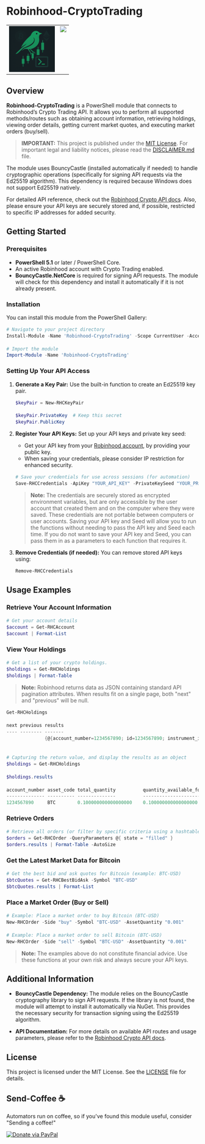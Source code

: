 # Robinhood-CryptoTrading

<table width="100%">
  <tr>
    <td align="left">
      <img src="images/rhc_icon.png" alt="Robinhood-CryptoTrading Icon" width="120" />
    </td>
    <td align="right" valign="top">
      <a href="https://github.com/masters274/Robinhood-CryptoTrading/blob/main/LICENSE"><img src="https://img.shields.io/badge/License-MIT-yellow.svg" /></a>
    </td>
  </tr>
</table>

## Overview

**Robinhood-CryptoTrading** is a PowerShell module that connects to Robinhood’s Crypto Trading API. It allows you to perform all supported methods/routes such as obtaining account information, retrieving holdings, viewing order details, getting current market quotes, and executing market orders (buy/sell).

> **IMPORTANT:** This project is published under the [MIT License](https://github.com/masters274/Robinhood-CryptoTrading/blob/main/LICENSE). For important legal and liability notices, please read the [DISCLAIMER.md](./DISCLAIMER.md) file.

The module uses BouncyCastle (installed automatically if needed) to handle cryptographic operations (specifically for signing API requests via the Ed25519 algorithm). This dependency is required because Windows does not support Ed25519 natively.

For detailed API reference, check out the [Robinhood Crypto API docs](https://docs.robinhood.com/crypto/trading/). Also, please ensure your API keys are securely stored and, if possible, restricted to specific IP addresses for added security.

## Getting Started

### Prerequisites

- **PowerShell 5.1** or later / PowerShell Core.
- An active Robinhood account with Crypto Trading enabled.
- **BouncyCastle.NetCore** is required for signing API requests. The module will check for this dependency and install it automatically if it is not already present.

### Installation

You can install this module from the PowerShell Gallery:

```powershell
# Navigate to your project directory
Install-Module -Name 'Robinhood-CryptoTrading' -Scope CurrentUser -AcceptLicense

# Import the module
Import-Module -Name 'Robinhood-CryptoTrading'
```

### Setting Up Your API Access

1. **Generate a Key Pair:**
   Use the built-in function to create an Ed25519 key pair.
   ```powershell
   $keyPair = New-RHCKeyPair

   $keyPair.PrivateKey  # Keep this secret
   $keyPair.PublicKey
   ```

2. **Register Your API Keys:**
   Set up your API keys and private key seed:
   - Get your API key from your [Robinhood account](https://robinhood.com/account/crypto), by providing your public key.
   - When saving your credentials, please consider IP restriction for enhanced security.
   ```powershell
   # Save your credentials for use across sessions (for automation)
   Save-RHCCredentials -ApiKey "YOUR_API_KEY" -PrivateKeySeed "YOUR_PRIVATE_KEY_SEED"
   ```

   > **Note:** The credentials are securely stored as encrypted environment variables, but are only accessible by the user account that created them and on the computer where they were saved. These credentials are not portable between computers or user accounts. Saving your API key and Seed will allow you to run the functions without needing to pass the API key and Seed each time. If you do not want to save your API key and Seed, you can pass them in as a parameters to each function that requires it.

3. **Remove Credentials (if needed):**
   You can remove stored API keys using:
   ```powershell
   Remove-RHCCredentials
   ```

## Usage Examples

### Retrieve Your Account Information

```powershell
# Get your account details
$account = Get-RHCAccount
$account | Format-List
```

### View Your Holdings

```powershell
# Get a list of your crypto holdings.
$holdings = Get-RHCHoldings
$holdings | Format-Table
```

> **Note:** Robinhood returns data as JSON containing standard API pagination attributes. When results fit on a single page, both "next" and "previous" will be null.

```powershell
Get-RHCHoldings

next previous results
---- -------- -------
              {@{account_number=1234567890; id=1234567890; instrument_id=1234567890; instrument=...}}


# Capturing the return value, and display the results as an object
$holdings = Get-RHCHoldings

$holdings.results

account_number asset_code total_quantity          quantity_available_for_trading
-------------- ---------- --------------          ------------------------------
1234567890     BTC        0.100000000000000000    0.100000000000000000
```

### Retrieve Orders

```powershell
# Retrieve all orders (or filter by specific criteria using a hashtable)
$orders = Get-RHCOrder -QueryParameters @{ state = "filled" }
$orders.results | Format-Table -AutoSize
```

### Get the Latest Market Data for Bitcoin

```powershell
# Get the best bid and ask quotes for Bitcoin (example: BTC-USD)
$btcQuotes = Get-RHCBestBidAsk -Symbol "BTC-USD"
$btcQuotes.results | Format-List
```

### Place a Market Order (Buy or Sell)

```powershell
# Example: Place a market order to buy Bitcoin (BTC-USD)
New-RHCOrder -Side "buy" -Symbol "BTC-USD" -AssetQuantity "0.001"

# Example: Place a market order to sell Bitcoin (BTC-USD)
New-RHCOrder -Side "sell" -Symbol "BTC-USD" -AssetQuantity "0.001"
```

> **Note:** The examples above do not constitute financial advice. Use these functions at your own risk and always secure your API keys.

## Additional Information

- **BouncyCastle Dependency:**
  The module relies on the BouncyCastle cryptography library to sign API requests. If the library is not found, the module will attempt to install it automatically via NuGet. This provides the necessary security for transaction signing using the Ed25519 algorithm.

- **API Documentation:**
  For more details on available API routes and usage parameters, please refer to the [Robinhood Crypto API docs](https://docs.robinhood.com/crypto/trading/).

## License

This project is licensed under the MIT License. See the [LICENSE](https://github.com/masters274/Robinhood-CryptoTrading/blob/main/LICENSE) file for details.

## Send-Coffee ☕

Automators run on coffee, so if you've found this module useful, consider "Sending a coffee!"

[![Donate via PayPal](https://img.shields.io/badge/Donate-PayPal-blue?logo=paypal)](https://www.paypal.me/ChrisMasters/5)
